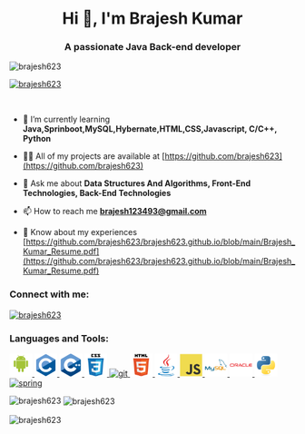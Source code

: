 <h1 align="center">Hi 👋, I'm Brajesh Kumar</h1>
<h3 align="center">A passionate Java Back-end developer</h3>

<p align="left"> <img src="https://komarev.com/ghpvc/?username=brajesh623&label=Profile%20views&color=0e75b6&style=flat" alt="brajesh623" /> </p>

<p align="left"> <a href="https://github.com/brajesh623/github-profile-troph)"><img src="https://github-profile-trophy.vercel.app/?username=brajesh623&theme=onedark" alt="brajesh623" /></a> </p>

<p align="left"> <a href="https://twitter.com/" target="blank"><img src="https://img.shields.io/twitter/follow/?logo=twitter&style=for-the-badge" alt="" /></a> </p>

- 🌱 I’m currently learning **Java,Sprinboot,MySQL,Hybernate,HTML,CSS,Javascript, C/C++, Python**

- 👨‍💻 All of my projects are available at [https://github.com/brajesh623](https://github.com/brajesh623)

- 💬 Ask me about **Data Structures And Algorithms, Front-End Technologies, Back-End Technologies**

- 📫 How to reach me **brajesh123493@gmail.com**

- 📄 Know about my experiences [https://github.com/brajesh623/brajesh623.github.io/blob/main/Brajesh_Kumar_Resume.pdf](https://github.com/brajesh623/brajesh623.github.io/blob/main/Brajesh_Kumar_Resume.pdf)

<h3 align="left">Connect with me:</h3>
<p align="left">
<a href="https://linkedin.com/in/brajesh623" target="blank"><img align="center" src="https://raw.githubusercontent.com/rahuldkjain/github-profile-readme-generator/master/src/images/icons/Social/linked-in-alt.svg" alt="brajesh623" height="30" width="40" /></a>
</p>

<h3 align="left">Languages and Tools:</h3>
<p align="left"> <a href="https://developer.android.com" target="_blank" rel="noreferrer"> <img src="https://raw.githubusercontent.com/devicons/devicon/master/icons/android/android-original-wordmark.svg" alt="android" width="40" height="40"/> </a> <a href="https://www.cprogramming.com/" target="_blank" rel="noreferrer"> <img src="https://raw.githubusercontent.com/devicons/devicon/master/icons/c/c-original.svg" alt="c" width="40" height="40"/> </a> <a href="https://www.w3schools.com/cpp/" target="_blank" rel="noreferrer"> <img src="https://raw.githubusercontent.com/devicons/devicon/master/icons/cplusplus/cplusplus-original.svg" alt="cplusplus" width="40" height="40"/> </a> <a href="https://www.w3schools.com/css/" target="_blank" rel="noreferrer"> <img src="https://raw.githubusercontent.com/devicons/devicon/master/icons/css3/css3-original-wordmark.svg" alt="css3" width="40" height="40"/> </a> <a href="https://git-scm.com/" target="_blank" rel="noreferrer"> <img src="https://www.vectorlogo.zone/logos/git-scm/git-scm-icon.svg" alt="git" width="40" height="40"/> </a> <a href="https://www.w3.org/html/" target="_blank" rel="noreferrer"> <img src="https://raw.githubusercontent.com/devicons/devicon/master/icons/html5/html5-original-wordmark.svg" alt="html5" width="40" height="40"/> </a> <a href="https://www.java.com" target="_blank" rel="noreferrer"> <img src="https://raw.githubusercontent.com/devicons/devicon/master/icons/java/java-original.svg" alt="java" width="40" height="40"/> </a> <a href="https://developer.mozilla.org/en-US/docs/Web/JavaScript" target="_blank" rel="noreferrer"> <img src="https://raw.githubusercontent.com/devicons/devicon/master/icons/javascript/javascript-original.svg" alt="javascript" width="40" height="40"/> </a> <a href="https://www.mysql.com/" target="_blank" rel="noreferrer"> <img src="https://raw.githubusercontent.com/devicons/devicon/master/icons/mysql/mysql-original-wordmark.svg" alt="mysql" width="40" height="40"/> </a> <a href="https://www.oracle.com/" target="_blank" rel="noreferrer"> <img src="https://raw.githubusercontent.com/devicons/devicon/master/icons/oracle/oracle-original.svg" alt="oracle" width="40" height="40"/> </a> <a href="https://www.python.org" target="_blank" rel="noreferrer"> <img src="https://raw.githubusercontent.com/devicons/devicon/master/icons/python/python-original.svg" alt="python" width="40" height="40"/> </a> <a href="https://spring.io/" target="_blank" rel="noreferrer"> <img src="https://www.vectorlogo.zone/logos/springio/springio-icon.svg" alt="spring" width="40" height="40"/> </a> </p>

<p><img align="left" src="https://github-readme-stats.vercel.app/api/top-langs?username=brajesh623&show_icons=true&locale=en&layout=compact" alt="brajesh623" /></p>

<p>&nbsp;<img align="center" src="https://github-readme-stats.vercel.app/api?username=brajesh623&show_icons=true&locale=en" alt="brajesh623" /></p>

<p><img align="center" src="https://github-readme-streak-stats.herokuapp.com/?user=brajesh623&" alt="brajesh623" /></p>

